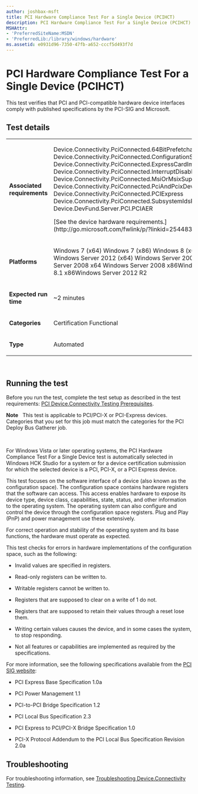 ```yaml
---
author: joshbax-msft
title: PCI Hardware Compliance Test For a Single Device (PCIHCT)
description: PCI Hardware Compliance Test For a Single Device (PCIHCT)
MSHAttr:
- 'PreferredSiteName:MSDN'
- 'PreferredLib:/library/windows/hardware'
ms.assetid: e0931d96-7350-47fb-a652-cccf5d493f7d
---
```


# PCI Hardware Compliance Test For a Single Device (PCIHCT)


This test verifies that PCI and PCI-compatible hardware device interfaces comply with published specifications by the PCI-SIG and Microsoft.

## Test details


<table>
<colgroup>
<col width="50%" />
<col width="50%" />
</colgroup>
<tbody>
<tr class="odd">
<td><p><strong>Associated requirements</strong></p></td>
<td><p>Device.Connectivity.PciConnected.64BitPrefetchableBar Device.Connectivity.PciConnected.ConfigurationSpaceCorrectlyPopulated Device.Connectivity.PciConnected.ExpressCardImplementsSerialNumber Device.Connectivity.PciConnected.InterruptDisableBit Device.Connectivity.PciConnected.MsiOrMsixSupport Device.Connectivity.PciConnected.PciAndPcixDevicesArePciCompliant Device.Connectivity.PciConnected.PCIExpress Device.Connectivity.PciConnected.SubsystemIdsRequired Device.DevFund.Server.PCI.PCIAER</p>
<p>[See the device hardware requirements.](http://go.microsoft.com/fwlink/p/?linkid=254483)</p></td>
</tr>
<tr class="even">
<td><p><strong>Platforms</strong></p></td>
<td><p>Windows 7 (x64) Windows 7 (x86) Windows 8 (x64) Windows 8 (x86) Windows Server 2012 (x64) Windows Server 2008 R2 (x64) Windows Server 2008 x64 Windows Server 2008 x86Windows 8.1 x64Windows 8.1 x86Windows Server 2012 R2</p></td>
</tr>
<tr class="odd">
<td><p><strong>Expected run time</strong></p></td>
<td><p>~2 minutes</p></td>
</tr>
<tr class="even">
<td><p><strong>Categories</strong></p></td>
<td><p>Certification Functional</p></td>
</tr>
<tr class="odd">
<td><p><strong>Type</strong></p></td>
<td><p>Automated</p></td>
</tr>
</tbody>
</table>

 

## Running the test


Before you run the test, complete the test setup as described in the test requirements: [PCI Device.Connectivity Testing Prerequisites](pci-deviceconnectivity-testing-prerequisites.md).

**Note**  
This test is applicable to PCI/PCI-X or PCI-Express devices. Categories that you set for this job must match the categories for the PCI Deploy Bus Gatherer job.

 

For Windows Vista or later operating systems, the PCI Hardware Compliance Test For a Single Device test is automatically selected in Windows HCK Studio for a system or for a device certification submission for which the selected device is a PCI, PCI-X, or a PCI Express device.

This test focuses on the software interface of a device (also known as the configuration space). The configuration space contains hardware registers that the software can access. This access enables hardware to expose its device type, device class, capabilities, state, status, and other information to the operating system. The operating system can also configure and control the device through the configuration space registers. Plug and Play (PnP) and power management use these extensively.

For correct operation and stability of the operating system and its base functions, the hardware must operate as expected.

This test checks for errors in hardware implementations of the configuration space, such as the following:

-   Invalid values are specified in registers.

-   Read-only registers can be written to.

-   Writable registers cannot be written to.

-   Registers that are supposed to clear on a write of 1 do not.

-   Registers that are supposed to retain their values through a reset lose them.

-   Writing certain values causes the device, and in some cases the system, to stop responding.

-   Not all features or capabilities are implemented as required by the specifications.

For more information, see the following specifications available from the [PCI SIG website](http://go.microsoft.com/fwlink/?LinkId=229931):

-   PCI Express Base Specification 1.0a

-   PCI Power Management 1.1

-   PCI-to-PCI Bridge Specification 1.2

-   PCI Local Bus Specification 2.3

-   PCI Express to PCI/PCI-X Bridge Specification 1.0

-   PCI-X Protocol Addendum to the PCI Local Bus Specification Revision 2.0a

## Troubleshooting


For troubleshooting information, see [Troubleshooting Device.Connectivity Testing](troubleshooting-deviceconnectivity-testing.md).

 

 






